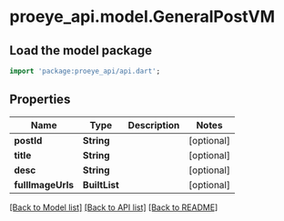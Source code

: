 # proeye_api.model.GeneralPostVM

## Load the model package
```dart
import 'package:proeye_api/api.dart';
```

## Properties
Name | Type | Description | Notes
------------ | ------------- | ------------- | -------------
**postId** | **String** |  | [optional] 
**title** | **String** |  | [optional] 
**desc** | **String** |  | [optional] 
**fullImageUrls** | **BuiltList<String>** |  | [optional] 

[[Back to Model list]](../README.md#documentation-for-models) [[Back to API list]](../README.md#documentation-for-api-endpoints) [[Back to README]](../README.md)


